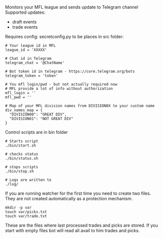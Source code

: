 Monitors your MFL league and sends update to Telegram channel
Supported updates:
- draft events
- trade events

Requires config: secretconfig.py to be places in src folder:

```
# Your league id in MFL
league_id = 'XXXXX'

# Chat id in Telegram
telegram_chat = '@ChatName'

# Bot token id in telegram - https://core.telegram.org/bots
telegram_token = 'token'

# You mfl login/pwd - but not actually required now
# MFL provide a lot of info without authorization
mfl_login = ''
mfl_pwd = ''

# Map of your MFL division names from DIVISION0X to your custom name
div_names_map = {
  "DIVISION00": "GREAT DIV",
  "DIVISION01": "NOT GREAT DIV"
}

```

Control scripts are in bin folder
```
# Starts script
./bin/start.sh

# checks status
./bin/status.sh

# stops scripts
./bin/stop.sh

# Logs are written to
./log/
```

If you are running watcher for the first time you need to create two files.
They are not created automatically as a protection mechanism.
```
mkdir -p var
touch var/picks.txt
touch var/trade.txt
```
These are the files where last processed trades and picks are stored.
If you start with empty files bot will read all avail to him trades and picks.
